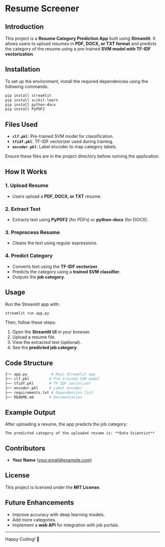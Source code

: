 # Resume Screener

## Introduction
This project is a **Resume Category Prediction App** built using **Streamlit**. It allows users to upload resumes in **PDF, DOCX, or TXT format** and predicts the category of the resume using a pre-trained **SVM model with TF-IDF vectorization**.

## Installation
To set up the environment, install the required dependencies using the following commands:

```sh
pip install streamlit
pip install scikit-learn
pip install python-docx
pip install PyPDF2
```

## Files Used
- **`clf.pkl`**: Pre-trained SVM model for classification.
- **`tfidf.pkl`**: TF-IDF vectorizer used during training.
- **`encoder.pkl`**: Label encoder to map category labels.

Ensure these files are in the project directory before running the application.

## How It Works
### 1. Upload Resume
- Users upload a **PDF, DOCX, or TXT** resume.

### 2. Extract Text
- Extracts text using **PyPDF2** (for PDFs) or **python-docx** (for DOCX).

### 3. Preprocess Resume
- Cleans the text using regular expressions.

### 4. Predict Category
- Converts text using the **TF-IDF vectorizer**.
- Predicts the category using a **trained SVM classifier**.
- Outputs the **job category**.

## Usage
Run the Streamlit app with:

```sh
streamlit run app.py
```

Then, follow these steps:
1. Open the **Streamlit UI** in your browser.
2. Upload a resume file.
3. View the extracted text (optional).
4. See the **predicted job category**.

## Code Structure
```sh
├── app.py           # Main Streamlit app
├── clf.pkl         # Pre-trained SVM model
├── tfidf.pkl       # TF-IDF vectorizer
├── encoder.pkl     # Label encoder
├── requirements.txt # Dependencies list
├── README.md       # Documentation
```

## Example Output
After uploading a resume, the app predicts the job category:

```
The predicted category of the uploaded resume is: **Data Scientist**
```

## Contributors
- **Your Name** (your.email@example.com)

## License
This project is licensed under the **MIT License**.

## Future Enhancements
- Improve accuracy with deep learning models.
- Add more categories.
- Implement a **web API** for integration with job portals.

---
Happy Coding! 🚀

